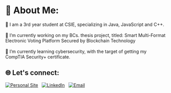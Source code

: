 # 💫 About Me:

🌱 I am a 3rd year student at CSIE, specializing in Java, JavaScript and C++.<br><br>🔭 I’m currently working on my BCs. thesis project, titled: Smart Multi-Format Electronic Voting Platform Secured by Blockchain Technology<br><br>🌱 I’m currently learning cybersecurity, with the target of getting my CompTIA Security+ certificate.


## 🌐 Let's connect:
<p align="center">

  [![Personal Site](https://img.shields.io/badge/Site_Personal-FF5733?style=for-the-badge&logo=wordpress&logoColor=white)]([marinescumv.ro])
  &nbsp;
  [![LinkedIn](https://img.shields.io/badge/LinkedIn-0077B5?style=for-the-badge&logo=linkedin&logoColor=white)]([https://www.linkedin.com/in/mirceavalentin/])
  &nbsp;
  [![Email](https://img.shields.io/badge/Contact_Mail-D14836?style=for-the-badge&logo=gmail&logoColor=white)](mailto:[mirceamv@proton.me])
  
</p>
